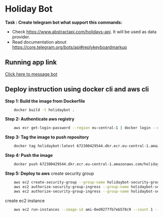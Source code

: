 # Holiday Bot

**Task : Create telegram bot what support this commands:**

- Check https://www.abstractapi.com/holidays-api. It will be used as data provider.
- Read documentation about https://core.telegram.org/bots/api#replykeyboardmarkup

## Running app link

[Click here to message bot](https://t.me/holidaynow_bot)

## Deploy instruction using docker cli and aws cli

**Step 1: Build the image from Dockerfile**

```sh
    docker build -t holidaybot .
```

**Step 2: Authenticate aws registry**

```sh
    aws ecr get-login-password --region eu-central-1 | docker login --username AWS --password-stdin 672300429544.dkr.ecr.eu-central-1.amazonaws.com
```

**Step 3: Tag the image to push repository**

```sh
    docker tag holidaybot:latest 672300429544.dkr.ecr.eu-central-1.amazonaws.com/holidaybot:latest
```

**Step 4: Push the image**

```sh
    docker push 672300429544.dkr.ecr.eu-central-1.amazonaws.com/holidaybot:latest
```

**Step 5: Deploy to aws**
create security group

```sh
    aws ec2 create-security-group --group-name holidaybot-security-group --description "holidaybot Security Group"
    aws ec2 authorize-security-group-ingress --group-name holidaybot-security-group --protocol tcp --port 80 --cidr 0.0.0.0/0
    aws ec2 authorize-security-group-ingress --group-name holidaybot-security-group --protocol tcp --port 443 --cidr 0.0.0.0/0
```

create ec2 instance

```sh
    aws ec2 run-instances --image-id ami-0ed9277fb7eb570c9 --count 1 --instance-type t3.micro --security-groups holidaybot-security-group --iam-instance-profile Name=holidaybot-instance-profile --tag-specifications 'ResourceType=instance,Tags=[{Key=Name,Value=holidaybot}]' --user-data $'#!/bin/sh\nyum update -y\namazon-linux-extras install docker -y\nservice docker start\nusermod -a -G docker ec2-user\nchkconfig docker on\ndocker login -u AWS -p $(aws ecr get-login-password --region eu-central-1) 672300429544.dkr.ecr.eu-central-1.amazonaws.com\ndocker pull 672300429544.dkr.ecr.eu-central-1.amazonaws.com/holidaybot:latest\ndocker run -p 80:3000 --rm 672300429544.dkr.ecr.eu-central-1.amazonaws.com/holidaybot:latest'
```
